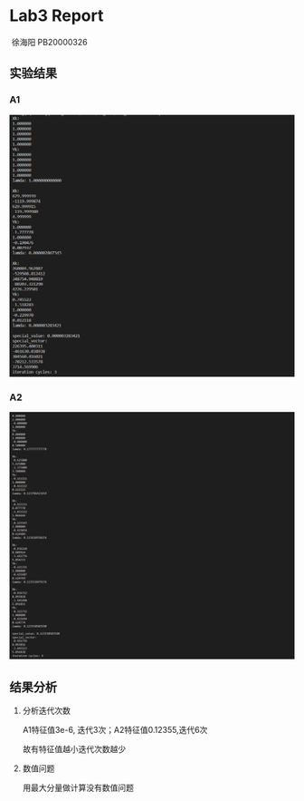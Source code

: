 # Lab3 Report

​																	徐海阳 PB20000326

## 实验结果

### A1

<img src="pic/1.png" style="zoom:80%;" />

### A2

<img src="pic/2.png" style="zoom:80%;" />

## 结果分析

1. 分析迭代次数

    A1特征值3e-6, 迭代3次；A2特征值0.12355,迭代6次

    故有特征值越小迭代次数越少

2. 数值问题

    用最大分量做计算没有数值问题
